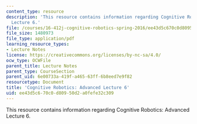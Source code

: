 ```yaml
---
content_type: resource
description: 'This resource contains information regarding Cognitive Robotics: Advanced
  Lecture 6.'
file: /courses/16-412j-cognitive-robotics-spring-2016/ee43d5c670c0d80950d2a0fefe32c309_MIT16_412JS16_L19.pdf
file_size: 1480973
file_type: application/pdf
learning_resource_types:
- Lecture Notes
license: https://creativecommons.org/licenses/by-nc-sa/4.0/
ocw_type: OCWFile
parent_title: Lecture Notes
parent_type: CourseSection
parent_uid: 6e00733a-419f-a465-63ff-6b8eed7e9f82
resourcetype: Document
title: 'Cognitive Robotics: Advanced Lecture 6'
uid: ee43d5c6-70c0-d809-50d2-a0fefe32c309
---
```

This resource contains information regarding Cognitive Robotics: Advanced Lecture 6.